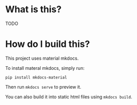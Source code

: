 # What is this?
TODO

# How do I build this?
This project uses material mkdocs.

To install materal mkdocs, simply run:

    pip install mkdocs-material

Then run `mkdocs serve` to preview it.

You can also build it into static html files using `mkdocs build`.
